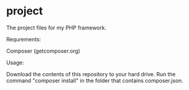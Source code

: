 project
=======

The project files for my PHP framework.

Requrements:

Composer (getcomposer.org)

Usage:

Download the contents of this repository to your hard drive. Run the command "composer install" in the folder that contains composer.json.

